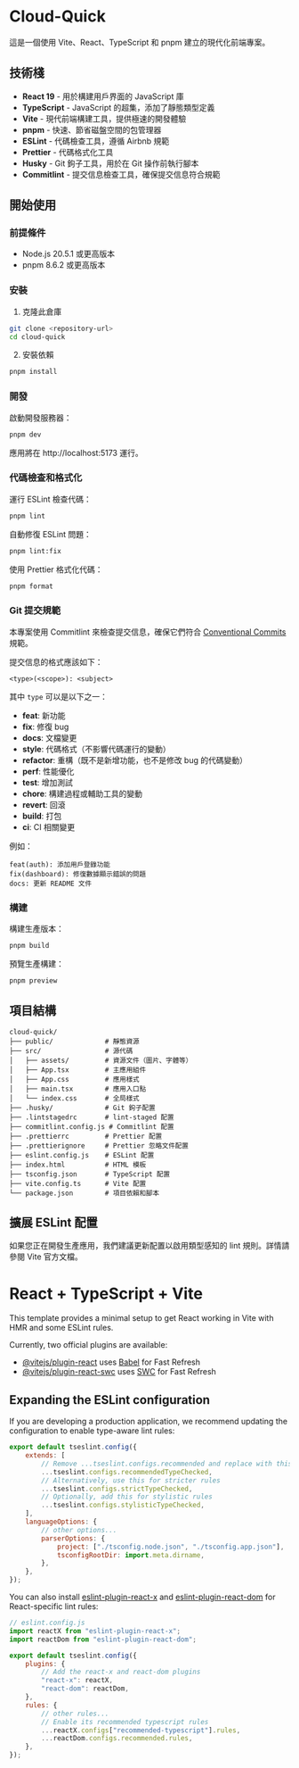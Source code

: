 # Cloud-Quick

這是一個使用 Vite、React、TypeScript 和 pnpm 建立的現代化前端專案。

## 技術棧

- **React 19** - 用於構建用戶界面的 JavaScript 庫
- **TypeScript** - JavaScript 的超集，添加了靜態類型定義
- **Vite** - 現代前端構建工具，提供極速的開發體驗
- **pnpm** - 快速、節省磁盤空間的包管理器
- **ESLint** - 代碼檢查工具，遵循 Airbnb 規範
- **Prettier** - 代碼格式化工具
- **Husky** - Git 鉤子工具，用於在 Git 操作前執行腳本
- **Commitlint** - 提交信息檢查工具，確保提交信息符合規範

## 開始使用

### 前提條件

- Node.js 20.5.1 或更高版本
- pnpm 8.6.2 或更高版本

### 安裝

1. 克隆此倉庫

```bash
git clone <repository-url>
cd cloud-quick
```

2. 安裝依賴

```bash
pnpm install
```

### 開發

啟動開發服務器：

```bash
pnpm dev
```

應用將在 http://localhost:5173 運行。

### 代碼檢查和格式化

運行 ESLint 檢查代碼：

```bash
pnpm lint
```

自動修復 ESLint 問題：

```bash
pnpm lint:fix
```

使用 Prettier 格式化代碼：

```bash
pnpm format
```

### Git 提交規範

本專案使用 Commitlint 來檢查提交信息，確保它們符合 [Conventional Commits](https://www.conventionalcommits.org/) 規範。

提交信息的格式應該如下：

```
<type>(<scope>): <subject>
```

其中 `type` 可以是以下之一：

- **feat**: 新功能
- **fix**: 修復 bug
- **docs**: 文檔變更
- **style**: 代碼格式（不影響代碼運行的變動）
- **refactor**: 重構（既不是新增功能，也不是修改 bug 的代碼變動）
- **perf**: 性能優化
- **test**: 增加測試
- **chore**: 構建過程或輔助工具的變動
- **revert**: 回滾
- **build**: 打包
- **ci**: CI 相關變更

例如：

```
feat(auth): 添加用戶登錄功能
fix(dashboard): 修復數據顯示錯誤的問題
docs: 更新 README 文件
```

### 構建

構建生產版本：

```bash
pnpm build
```

預覽生產構建：

```bash
pnpm preview
```

## 項目結構

```
cloud-quick/
├── public/             # 靜態資源
├── src/                # 源代碼
│   ├── assets/         # 資源文件（圖片、字體等）
│   ├── App.tsx         # 主應用組件
│   ├── App.css         # 應用樣式
│   ├── main.tsx        # 應用入口點
│   └── index.css       # 全局樣式
├── .husky/             # Git 鉤子配置
├── .lintstagedrc       # lint-staged 配置
├── commitlint.config.js # Commitlint 配置
├── .prettierrc         # Prettier 配置
├── .prettierignore     # Prettier 忽略文件配置
├── eslint.config.js    # ESLint 配置
├── index.html          # HTML 模板
├── tsconfig.json       # TypeScript 配置
├── vite.config.ts      # Vite 配置
└── package.json        # 項目依賴和腳本
```

## 擴展 ESLint 配置

如果您正在開發生產應用，我們建議更新配置以啟用類型感知的 lint 規則。詳情請參閱 Vite 官方文檔。

# React + TypeScript + Vite

This template provides a minimal setup to get React working in Vite with HMR and some ESLint rules.

Currently, two official plugins are available:

- [@vitejs/plugin-react](https://github.com/vitejs/vite-plugin-react/blob/main/packages/plugin-react/README.md) uses [Babel](https://babeljs.io/) for Fast Refresh
- [@vitejs/plugin-react-swc](https://github.com/vitejs/vite-plugin-react-swc) uses [SWC](https://swc.rs/) for Fast Refresh

## Expanding the ESLint configuration

If you are developing a production application, we recommend updating the configuration to enable type-aware lint rules:

```js
export default tseslint.config({
    extends: [
        // Remove ...tseslint.configs.recommended and replace with this
        ...tseslint.configs.recommendedTypeChecked,
        // Alternatively, use this for stricter rules
        ...tseslint.configs.strictTypeChecked,
        // Optionally, add this for stylistic rules
        ...tseslint.configs.stylisticTypeChecked,
    ],
    languageOptions: {
        // other options...
        parserOptions: {
            project: ["./tsconfig.node.json", "./tsconfig.app.json"],
            tsconfigRootDir: import.meta.dirname,
        },
    },
});
```

You can also install [eslint-plugin-react-x](https://github.com/Rel1cx/eslint-react/tree/main/packages/plugins/eslint-plugin-react-x) and [eslint-plugin-react-dom](https://github.com/Rel1cx/eslint-react/tree/main/packages/plugins/eslint-plugin-react-dom) for React-specific lint rules:

```js
// eslint.config.js
import reactX from "eslint-plugin-react-x";
import reactDom from "eslint-plugin-react-dom";

export default tseslint.config({
    plugins: {
        // Add the react-x and react-dom plugins
        "react-x": reactX,
        "react-dom": reactDom,
    },
    rules: {
        // other rules...
        // Enable its recommended typescript rules
        ...reactX.configs["recommended-typescript"].rules,
        ...reactDom.configs.recommended.rules,
    },
});
```
